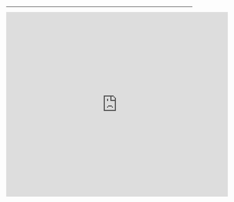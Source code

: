 ---
<embed src="https://zhichaopengmath.github.io/files/cv.pdf" type="application/pdf" width="600px" height="500px" />
